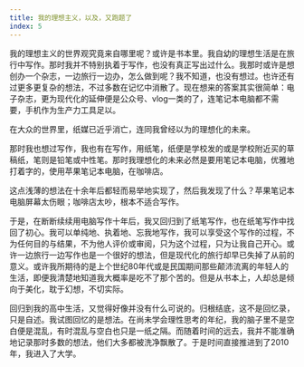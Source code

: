 ```yaml
---
title: 我的理想主义，以及，又跑题了
index: 5
---
```


我的理想主义的世界观究竟来自哪里呢？或许是书本里。我自幼的理想生活是在旅行中写作。那时我并不特别执着于写作，也没有真正写出过什么。我那时或许是想创办一个杂志，一边旅行一边办，怎么做到呢？我不知道，也没有想过。也许还有过更多更复杂的想法，不过多数在记忆中消散了。现在想来的答案其实很简单：电子杂志，更为现代化的延伸便是公众号、vlog一类的了，连笔记本电脑都不需要，手机作为生产力工具足以。

在大众的世界里，纸媒已近乎消亡，连同我曾经以为的理想化的未来。

那时我也想过写作，我也有在写作，用纸笔，纸便是学校发的或是学校附近买的草稿纸，笔则是铅笔或中性笔。那时我理想化的未来必然是要用笔记本电脑，优雅地打着字的，使用苹果笔记本电脑，在咖啡店。

这点浅薄的想法在十余年后都轻而易举地实现了，然后我发现了什么？苹果笔记本电脑屏幕太伤眼；咖啡店太吵，根本不适合写作。

于是，在断断续续用电脑写作十年后，我又回归到了纸笔写作，也在纸笔写作中找回了初心。我可以单纯地、执着地、忘我地写作，我可以享受这个写作的过程，不为任何目的与结果，不为他人评价或审阅，只为这个过程，只为让我自己开心。或许一边旅行一边写作也是一个很好的想法，但是现代化的旅行却早已失掉了从前的意义。或许我所期待的是上个世纪80年代或是民国期间那些颠沛流离的年轻人的生活，即便我清楚地知道我大概率是吃不了那个苦的。但是从书本上，人却总是倾向于美化，耽于幻想，不切实际。

回归到我的高中生活，又觉得好像并没有什么可说的。归根结底，这不是回忆录，只是自述。我试图回忆的是想法。在尚未学会理性思考的年纪，我的脑子里不是空白便是混乱，有时混乱与空白也只是一纸之隔。而随着时间的远去，我并不能准确地记录那时多数的想法，他们大多都被洗净飘散了。于是时间直接推进到了2010年，我进入了大学。
